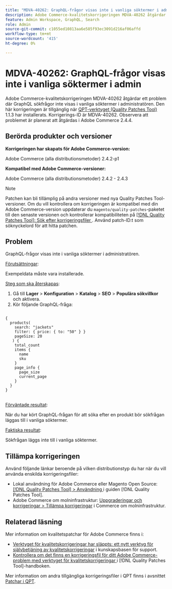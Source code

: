 ```yaml
---
title: "MDVA-40262: GraphQL-frågor visas inte i vanliga söktermer i admin"
description: Adobe Commerce-kvalitetskorrigeringen MDVA-40262 åtgärdar ett problem där GraphQL sökfrågor inte visas i vanliga söktermer i administratören. Den här korrigeringen är tillgänglig när [QPT-verktyget (Quality Patches Tool)](https://experienceleague.adobe.com/en/docs/commerce-knowledge-base/kb/announcements/commerce-announcements/magento-quality-patches-released-new-tool-to-self-serve-quality-patches) 1.1.3 är installerat. Korrigerings-ID är MDVA-40262. Observera att problemet är planerat att åtgärdas i Adobe Commerce 2.4.4.
feature: Admin Workspace, GraphQL, Search
role: Admin
source-git-commit: c1055ed10813aa6e585f93ec3091d216af06affd
workflow-type: tm+mt
source-wordcount: '415'
ht-degree: 0%

---
```


# MDVA-40262: GraphQL-frågor visas inte i vanliga söktermer i admin

Adobe Commerce-kvalitetskorrigeringen MDVA-40262 åtgärdar ett problem där GraphQL sökfrågor inte visas i vanliga söktermer i administratören. Den här korrigeringen är tillgänglig när [QPT-verktyget (Quality Patches Tool)](https://experienceleague.adobe.com/en/docs/commerce-knowledge-base/kb/announcements/commerce-announcements/magento-quality-patches-released-new-tool-to-self-serve-quality-patches) 1.1.3 har installerats. Korrigerings-ID är MDVA-40262. Observera att problemet är planerat att åtgärdas i Adobe Commerce 2.4.4.

## Berörda produkter och versioner

**Korrigeringen har skapats för Adobe Commerce-version:**

Adobe Commerce (alla distributionsmetoder) 2.4.2-p1

**Kompatibel med Adobe Commerce-versioner:**

Adobe Commerce (alla distributionsmetoder) 2.4.2 - 2.4.3

>[!NOTE]
>
>Patchen kan bli tillämplig på andra versioner med nya Quality Patches Tool-versioner. Om du vill kontrollera om korrigeringen är kompatibel med din Adobe Commerce-version uppdaterar du `magento/quality-patches`-paketet till den senaste versionen och kontrollerar kompatibiliteten på [[!DNL Quality Patches Tool]: Sök efter korrigeringsfiler ](https://experienceleague.adobe.com/en/docs/commerce-knowledge-base/kb/announcements/commerce-announcements/magento-quality-patches-released-new-tool-to-self-serve-quality-patches). Använd patch-ID:t som söknyckelord för att hitta patchen.

## Problem

GraphQL-frågor visas inte i vanliga söktermer i administratören.

<u>Förutsättningar</u>:

Exempeldata måste vara installerade.

<u>Steg som ska återskapas</u>:

1. Gå till **Lager** > **Konfiguration** > **Katalog** > **SEO** > **Populära sökvillkor** och aktivera.
1. Kör följande GraphQL-fråga:

<pre>
<code class="language-graphql">
&lbrace;
  products(
    search: "jackets"
    filter: { price: { to: "50" } }
    pageSize: 20
   ) &lbrace;
    total_count
    items &lbrace;
      name
      sku
    &rbrace;
    page_info &lbrace;
      page_size
      current_page
    &rbrace;
  &rbrace;
&rbrace;
</code>
</pre>

<u>Förväntade resultat</u>:

När du har kört GraphQL-frågan för att söka efter en produkt bör sökfrågan läggas till i vanliga söktermer.

<u>Faktiska resultat</u>:

Sökfrågan läggs inte till i vanliga söktermer.

## Tillämpa korrigeringen

Använd följande länkar beroende på vilken distributionstyp du har när du vill använda enskilda korrigeringsfiler:

* Lokal användning för Adobe Commerce eller Magento Open Source: [[!DNL Quality Patches Tool] > Användning ](/help/tools/quality-patches-tool/usage.md) i guiden [!DNL Quality Patches Tool].
* Adobe Commerce om molninfrastruktur: [Uppgraderingar och korrigeringar > Tillämpa korrigeringar](https://experienceleague.adobe.com/docs/commerce-cloud-service/user-guide/develop/upgrade/apply-patches.html) i Commerce om molninfrastruktur.

## Relaterad läsning

Mer information om kvalitetspatchar för Adobe Commerce finns i:

* [Verktyget för kvalitetskorrigeringar har släppts: ett nytt verktyg för självbetjäning av kvalitetskorrigeringar](https://experienceleague.adobe.com/en/docs/commerce-knowledge-base/kb/announcements/commerce-announcements/magento-quality-patches-released-new-tool-to-self-serve-quality-patches) i kunskapsbasen för support.
* [Kontrollera om det finns en korrigeringsfil för ditt Adobe Commerce-problem med verktyget för kvalitetskorrigeringar ](/help/tools/quality-patches-tool/patches-available-in-qpt/check-patch-for-magento-issue-with-magento-quality-patches.md) i [!DNL Quality Patches Tool]-handboken.

Mer information om andra tillgängliga korrigeringsfiler i QPT finns i avsnittet [Patchar i QPT](https://experienceleague.adobe.com/tools/commerce-quality-patches/index.html).
